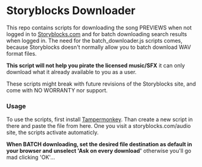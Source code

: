 # Storyblocks Downloader
This repo contains scripts for downloading the song PREVIEWS when not logged in to [Storyblocks.com](https://storyblocks.com/audio/search) and for batch downloading search results when logged in.
The need for the batch_downloader.js scripts comes, because Storyblocks doesn't normally allow you to batch download WAV format files.

**This script will not help you pirate the licensed music/SFX** it can only download what it already available to you as a user.

These scripts might break with future revisions of the Storyblocks site, and come with NO WORRANTY nor support.

### Usage

To use the scripts, first install [Tampermonkey](https://www.tampermonkey.net/). Than create a new script in there and paste the file from here. One you visit a storyblocks.com/audio site, the scripts activate automaticly.

**When BATCH downloading, set the desired file destination as default in your browser and unselect 'Ask on every download'** otherwise you'll go mad clicking 'OK'...
